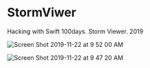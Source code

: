 # StormViwer
Hacking with Swift 100days. Storm Viewer. 2019

![Screen Shot 2019-11-22 at 9 52 00 AM](https://user-images.githubusercontent.com/39993452/69440070-bd4e9080-0d0d-11ea-9b61-aca80f474e9c.png)

![Screen Shot 2019-11-22 at 9 47 20 AM](https://user-images.githubusercontent.com/39993452/69439872-68127f00-0d0d-11ea-91e7-1459460231fc.png)

